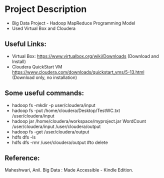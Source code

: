 
# Project Description
* Big Data Project - Hadoop MapReduce Programming Model
* Used Virtual Box and Cloudera

## Useful Links:
* Virtual Box: https://www.virtualbox.org/wiki/Downloads (Download and Install)
* Cloudera QuickStart VM https://www.cloudera.com/downloads/quickstart_vms/5-13.html (Download only, no installation)

## Some useful commands:
* hadoop fs -mkdir -p user/cloudera/input
* hadoop fs -put /home/cloudera/Desktop/TestWC.txt /user/cloudera/input
* hadoop jar /home/cloudera/workspace/myproject.jar WordCount /user/cloudera/input /user/cloudera/output
* hadoop fs -get /user/cloudera/output
* hdfs dfs -ls
* hdfs dfs -rmr /user/cloudera/output       #to delete

## Reference: 
Maheshwari, Anil. Big Data : Made Accessible - Kindle Edition.
